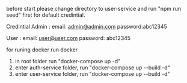 before start please change directory to user-service and run "npm run seed" first for default credintial.

Credintial
Admin : 
  email: admin@admin.com
  password:abc12345

User :
  email: user@user.com
  password: abc12345


  for runing docker run docker
  1. in root folder run "docker-compose up -d"
  2. enter auth-service folder, run "docker-compose up --build -d"
  3. enter user-service folder, run "docker-compose up --build -d"